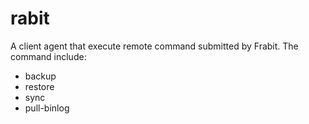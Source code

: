# rabit
A client agent that execute remote command submitted by Frabit.
The command include:
- backup
- restore
- sync
- pull-binlog